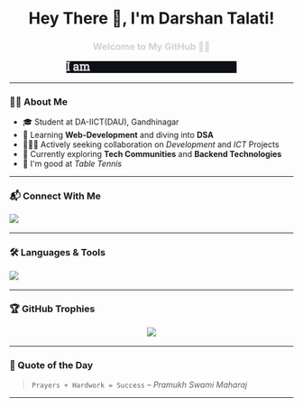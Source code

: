 <h1 align="center">Hey There 👋, I'm Darshan Talati!
<h3 align="center" style="color: #d1d1d1">Welcome to My GitHub 👨‍💻</h3>
<p></p>

<p align="center">
  <img src="./typewriter.gif" alt="Typing SVG" width="60%" height="60%"/>
</p>

---

### 🧑‍💻 About Me

- 🎓 Student at DA-IICT(DAU), Gandhinagar
- 🌱 Learning **Web-Development** and diving into **DSA**
- 🧑‍🤝‍🧑 Actively seeking collaboration on *Development* and *ICT* Projects
- 🎯 Currently exploring **Tech Communities** and **Backend Technologies**
- 🏓 I'm good at *Table Tennis*
<!-- - 🔭 I’m currently building **full-stack MERN projects** -->
<!-- - 💬 Ask me about **Linux, JavaScript, C++, Git** -->

---

### 📬 Connect With Me

<p align="left">
  <a href="https://linkedin.com/in/dkt-ekantik" target="blank"><img src="https://img.shields.io/badge/-Darshan%20Talati-blue?style=for-the-badge&logo=Linkedin&logoColor=white" /></a>
  <!-- <a href="https://codeforces.com/profile/dkt_ekantik" target="blank"><img src="https://img.shields.io/badge/Codeforces-dkt__ekantik-orange?style=for-the-badge&logo=codeforces" /></a> -->
</p>

---

### 🛠️ Languages & Tools

<p align="left">
  <img src="https://skillicons.dev/icons?i=c,cpp,java,js,html,css,tailwind,figma,git,linux" />
</p>

---

### 🏆 GitHub Trophies

<p align="center">
  <img src="https://github-profile-trophy.vercel.app/?username=darshantalati23&theme=onedark&row=1&column=7" />
</p>

---

### 🧠 Quote of the Day
> ```Prayers + Hardwork = Success``` *– Pramukh Swami Maharaj*

---
<!--
### 🧮 Visitor Counter
<p align="left">
  <img src="https://komarev.com/ghpvc/?username=darshantalati23&label=Profile%20views&color=0e75b6&style=flat" alt="darshantalati23" />
</p>
-->
